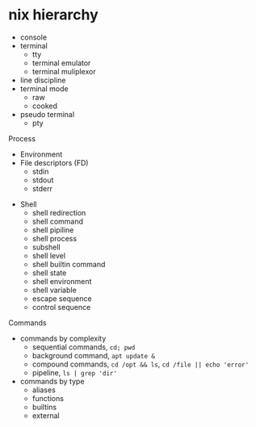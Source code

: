 # nix hierarchy

- console
- terminal
  - tty
  - terminal emulator
  - terminal muliplexor
- line discipline
- terminal mode
  - raw
  - cooked
- pseudo terminal
  - pty


Process
- Environment
- File descriptors (FD)
  - stdin
  - stdout
  - stderr


* Shell
  - shell redirection
  - shell command
  - shell pipiline
  - shell process
  - subshell
  - shell level
  - shell builtin command
  - shell state
  - shell environment
  - shell variable
  - escape sequence
  - control sequence


Commands
  * commands by complexity
    - sequential commands, `cd; pwd`
    - background command, `apt update &`
    - compound commands, `cd /opt && ls`, `cd /file || echo 'error'`
    - pipeline, `ls | grep 'dir'`
  * commands by type
    - aliases
    - functions
    - builtins
    - external
